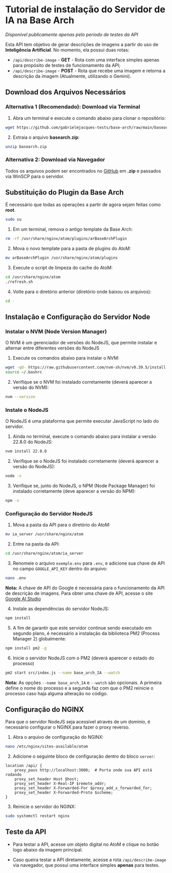 # Tutorial de instalação do Servidor de IA na Base Arch

*Disponível publicamente apenas pelo período de testes da API*

Esta API tem objetivo de gerar descrições de imagens a partir do uso de **Inteligência Artificial**.
No momento, ela possui duas rotas:
* ```/api/describe-image``` - **GET** - Rota com uma interface simples apenas para propósito de testes de funcionamento da API;
* ```/api/describe-image``` - **POST** - Rota que recebe uma imagem e retorna a descrição da imagem (Atualmente, utilizando o Gemini).

## Download dos Arquivos Necessários

### Alternativa 1 (Recomendado): Download via Terminal
1. Abra um terminal e execute o comando abaixo para clonar o repositório:
```bash
wget https://github.com/gabrielmjacques-tests/base-arch/raw/main/basearch.zip
```

2. Extraia o arquivo **basearch.zip**:
```bash
unzip basearch.zip
```

### Alternativa 2: Download via Navegador
Todos os arquivos podem ser encontrados no [GitHub](https://github.com/gabrielmjacques-tests/base-arch) em **.zip** e passados via WinSCP para o servidor.




## Substituição do Plugin da Base Arch
É necessário que todas as operações a partir de agora sejam feitas como **root**.
```bash
sudo su
```

1. Em um terminal, remova o antigo template da Base Arch:
```bash
rm -rf /usr/share/nginx/atom/plugins/arBaseArchPlugin
```

2. Mova o novo template para a pasta de plugins do AtoM:
```bash
mv arBaseArchPlugin /usr/share/nginx/atom/plugins
```

3. Execute o script de limpeza do cache do AtoM:
```bash
cd /usr/share/nginx/atom
./refresh.sh
```

4. Volte para o diretório anterior (diretório onde baixou os arquivos):
```bash
cd -
```



## Instalação e Configuração do Servidor Node

### Instalar o NVM (Node Version Manager)
O NVM é um gerenciador de versões do NodeJS, que permite instalar e alternar entre diferentes versões do NodeJS

1. Execute os comandos abaixo para instalar o NVM:
```bash
wget -qO- https://raw.githubusercontent.com/nvm-sh/nvm/v0.39.5/install.sh | bash
source ~/.bashrc
```

2. Verifique se o NVM foi instalado corretamente (deverá aparecer a versão do NVM):
```bash
nvm --version
```

### Instale o NodeJS
O NodeJS é uma plataforma que permite executar JavaScript no lado do servidor.

1. Ainda no terminal, execute o comando abaixo para instalar a versão 22.8.0 do NodeJS:
```bash
nvm install 22.8.0
```
2. Verifique se o NodeJS foi instalado corretamente (deverá aparecer a versão do NodeJS):
```bash
node -v
```

3. Verifique se, junto do NodeJS, o NPM (Node Package Manager) foi instalado corretamente (deve aparecer a versão do NPM):
```bash
npm -v
```

### Configuração do Servidor NodeJS
1. Mova a pasta da API para o diretório do AtoM:
```bash
mv ia_server /usr/share/nginx/atom
```

2. Entre na pasta da API:
```bash
cd /usr/share/nginx/atom/ia_server
```

3. Renomeie o arquivo `exemple.env` para `.env`, e adicione sua chave de API no campo `GOOGLE_API_KEY` dentro do arquivo: 
```bash
nano .env
```
**Nota:** A chave de API do Google é necessária para o funcionamento da API de descrição de imagens. Para obter uma chave de API, acesse o site [Google AI Studio](https://aistudio.google.com/app/apikey)

4. Instale as dependências do servidor NodeJS:
```bash
npm install
```

5. A fim de garantir que este servidor continue sendo executado em segundo plano, é necessário a instalação da biblioteca PM2 (Process Manager 2) globalmente:
```bash
npm install pm2 -g
```

6. Inicie o servidor NodeJS com o PM2 (deverá aparecer o estado do processo)
```bash
pm2 start src/index.js --name base_arch_IA --watch
```
**Nota:** As opções `--name base_arch_IA` e `--watch` são opcionais. A primeira define o nome do processo e a segunda faz com que o PM2 reinicie o processo caso haja alguma alteração no código.



## Configuração do NGINX
Para que o servidor NodeJS seja acessível através de um domínio, é necessário configurar o NGINX para fazer o proxy reverso.

1. Abra o arquivo de configuração do NGINX:
```bash
nano /etc/nginx/sites-available/atom
```

2. Adicione o seguinte bloco de configuração dentro do bloco `server`:
```nginx
location /api/ {
    proxy_pass http://localhost:3000;  # Porta onde sua API está rodando
    proxy_set_header Host $host;
    proxy_set_header X-Real-IP $remote_addr;
    proxy_set_header X-Forwarded-For $proxy_add_x_forwarded_for;
    proxy_set_header X-Forwarded-Proto $scheme;
}
```

3. Reinicie o servidor do NGINX:
```bash
sudo systemctl restart nginx
```

## Teste da API
* Para testar a API, acesse um objeto digital no AtoM e clique no botão logo abaixo da imagem principal.

* Caso queira testar a API diretamente, acesse a rota ```/api/describe-image``` via navegador, que possui uma interface simples **apenas** para testes.
